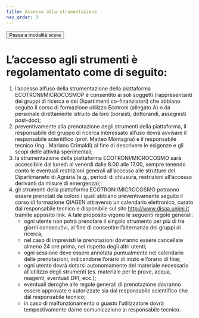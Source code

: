 ```yaml
---
title: Accesso alla strumentazione
nav_order: 3
---
```


<button class="btn js-toggle-dark-mode">Passa a modalità scura</button>

# L’accesso agli strumenti è regolamentato come di seguito:

1. l’accesso all’uso della strumentazione della piattaforma ECOTRONI/MICROCOSMOP è consentito ai soli soggetti (rappresentanti dei gruppi di ricerca e dei Dipartimenti co-finanziatori) che abbiano seguito il corso di formazione utilizzo Ecotroni (allegato A) o da personale direttamente istruito da loro (borsisti, dottorandi, assegnisti post-doc);
2. preventivamente alla prenotazione degli strumenti della piattaforma, il responsabile del gruppo di ricerca interessato all’uso dovrà avvisare il responsabile scientifico (prof. Matteo Montagna) e il responsabile tecnico (Ing.. Mariano Crimaldi) al fine di descrivere le esigenze e gli scopi delle attività sperimentali;
3. la strumentazione della piattaforma ECOTRONI/MICROCOSMO sarà accessibile dal lunedì al venerdì dalle 8.00 alle 17.00, sempre tenendo conto le eventuali restrizioni generali all’accesso alle strutture del Dipartimaneto di Agraria (e.g., periodi di chiusura, restrizioni all’accesso derivanti da misure di emergenza);
4. gli strumenti della piattaforma ECOTRONI/MICROCOSMO potranno essere prenotati da coloro i quali abbiano preventivamente seguito il corso di formazione QIAGEN attraverso un calendario elettronico, curato dal responsabile tecnico e disponibile sul sito http://www.disaa.unimi.it tramite apposito link. A tale proposito vigono le seguenti regole generali:
   - ogni utente non potrà prenotare il singolo strumento per più di tre giorni consecutivi, al fine di consentire l’alternanza dei gruppi di ricerca;
   - nel caso di imprevisti le prenotazioni dovranno essere cancellate almeno 24 ore prima, nel rispetto degli altri utenti;
   - ogni sessione deve essere annotata puntualmente nel calendario delle prenotazioni, indicandone l’orario di inizio e l’orario di fine;
   - ogni utente dovrà dotarsi autonomamente del materiale necessario all’utilizzo degli strumenti (es. materiale per le prove, acqua, reagenti, eventuali DPI, ecc.);
   - eventuali deroghe alle regole generali di prenotazione dovranno essere approvate e autorizzate sia dal responsabile scientifico che dal responsabile tecnico;
   - in caso di malfunzionamento o guasto l’utilizzatore dovrà tempestivamente darne comunicazione al responsabile tecnico.
